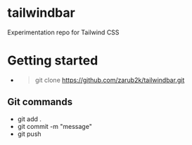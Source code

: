 # tailwindbar
Experimentation repo for Tailwind CSS

# Getting started
- > git clone https://github.com/zarub2k/tailwindbar.git

## Git commands
  - git add .
  - git commit -m "message"
  - git push
